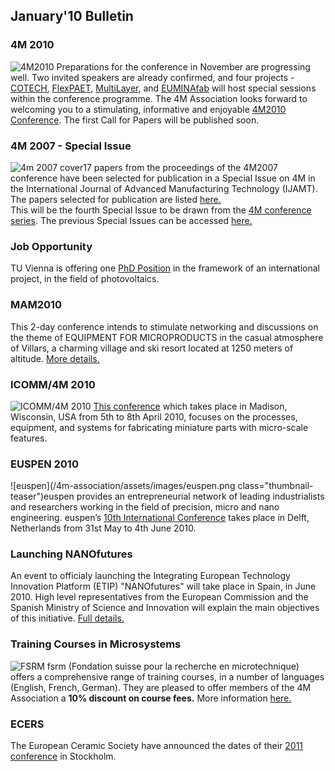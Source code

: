 ## January'10 Bulletin

<!--break-->
### 4M 2010


![4M2010](/4m-association/assets/images/4m-logotight_web.png)
 Preparations for the conference in November are progressing well. Two invited speakers are already confirmed, and four projects -  [COTECH](http://www.fp7-cotech.eu/), [FlexPAET](http://www.e-squizoide.com/flexpaet/), [MultiLayer](http://multilayer.4m-association.org/), and [EUMINAfab](http://www.euminafab.eu/) will host special sessions within the conference programme. The 4M Association looks forward to welcoming you to a stimulating, informative and enjoyable [4M2010 Conference](/4m-association/conference/2010). The first Call for Papers will be published soon.

### 4M 2007 - Special Issue


![4m 2007 cover](/4m-association/assets/images/files/Front_Cover_4M2007web4.jpg)17 papers from the proceedings of the 4M2007 conference have been selected for publication in a Special Issue on 4M in the International Journal of Advanced Manufacturing Technology (IJAMT).  
The papers selected for publication are listed [here.](/4m-association/content/Special-Issue-4M-IJAMT)  
This will be the fourth Special Issue to be drawn from the [4M conference series](/conference). The previous Special Issues can be accessed [here.](http://www.4m-net.org/Publications) 
  
### Job Opportunity

TU Vienna is offering one [PhD Position](/4m-association/content/PhD-position-ISAS-TU-Vienna-0) in the framework of an international project, in the field of photovoltaics.  

  
### MAM2010


This 2-day conference intends to stimulate networking and discussions on the theme of EQUIPMENT FOR MICROPRODUCTS in the casual atmosphere of Villars, a charming village and ski resort located at 1250 meters of altitude. [More details.](/4m-association/event/MAM2010)

### ICOMM/4M 2010

![ICOMM/4M 2010](/4m-association/assets/images/icomm_thumb_0.jpg) [This conference](http://www.conferencing.uwex.edu/conferences/ICOMM10/) which takes place in Madison, Wisconsin, USA from 5th to 8th April 2010, focuses on the processes, equipment, and systems for fabricating miniature parts with micro-scale features.  

### EUSPEN 2010

![euspen](/4m-association/assets/images/euspen.png class="thumbnail-teaser")euspen provides an entrepreneurial network of leading industrialists and researchers working in the field of precision, micro and nano engineering. euspen’s [10th International Conference](/4m-association/event/EUSPEN-2010) takes place in Delft, Netherlands from 31st May to 4th June 2010.    
  
### Launching NANOfutures

An event to officialy launching the Integrating European Technology Innovation Platform (ETIP) "NANOfutures" will take place in Spain, in June 2010. High level representatives from the European Commission and the Spanish Ministry of Science and Innovation will explain the main objectives of this initiative. [Full details.](/4m-association/event/Launching-Nanofutures.html)

### Training Courses in Microsystems

![FSRM](/4m-association/assets/images/FSRM_LOGO_web.gif)
fsrm (Fondation suisse pour la recherche en microtechnique) offers a comprehensive range of training courses, in a number of languages (English, French, German). They are pleased to offer members of the 4M Association a <b>10% discount on course fees.</b> More information [here.](/4m-association/content/fsrm-training-courses.html)

### ECERS

The European Ceramic Society have announced the dates of their [2011 conference](/4m-association/event/ECERS-2011) in Stockholm.